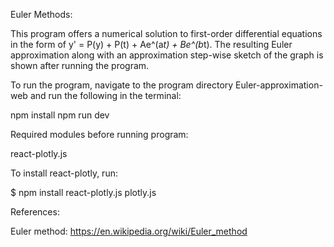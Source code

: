 Euler Methods:

This program offers a numerical solution to first-order differential equations in the form of y' = P(y) + P(t) + Ae^(a*t) + Be^(b*t). The resulting Euler approximation along with an approximation step-wise sketch of the graph is shown after running the program.

To run the program, navigate to the program directory Euler-approximation-web and run the following in the terminal:

npm install
npm run dev

Required modules before running program:

react-plotly.js

To install react-plotly, run:

 $ npm install react-plotly.js plotly.js
 
References:

Euler method: https://en.wikipedia.org/wiki/Euler_method
